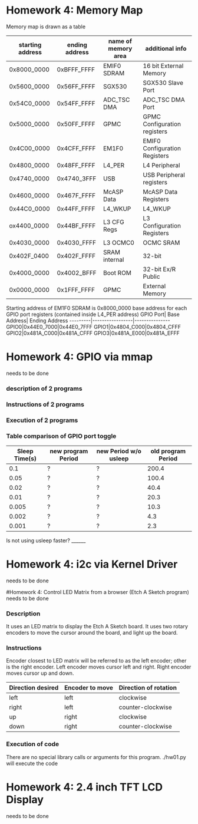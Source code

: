# Homework 4: Memory Map
Memory map is drawn as a table

starting address | ending address | name of memory area | additional info
-----------------|----------------|---------------------|----------------
0x8000_0000|0xBFFF_FFFF|EMIF0 SDRAM| 16 bit External Memory
0x5600_0000|0x56FF_FFFF|SGX530| SGX530 Slave Port
0x54C0_0000|0x54FF_FFFF|ADC_TSC DMA| ADC_TSC DMA Port
0x5000_0000|0x50FF_FFFF|GPMC|GPMC Configuration registers
0x4C00_0000|0x4CFF_FFFF|EM1F0| EMIF0 Configuration Registers
0x4800_0000|0x48FF_FFFF| L4_PER| L4 Peripheral
0x4740_0000|0x4740_3FFF| USB | USB Peripheral registers
0x4600_0000|0x467F_FFFF|McASP Data| McASP Data Registers
0x44C0_0000|0x44FF_FFFF|L4_WKUP|L4_WKUP
ox4400_0000|0x44BF_FFFF| L3 CFG Regs| L3 Configuration Registers
0x4030_0000|0x4030_FFFF| L3 OCMC0| OCMC SRAM
0x402F_0400|0x402F_FFFF| SRAM internal| 32-bit
0x4000_0000|0x4002_BFFF| Boot ROM| 32-bit Ex/R Public
0x0000_0000|0x1FFF_FFFF| GPMC | External Memory


Starting address of EM1F0 SDRAM is 0x8000_0000
base address for each GPIO port registers (contained inside L4_PER address)
GPIO Port| Base Address| Ending Address
---------|-----------------|---------------
GPIO0|0x44E0_7000|0x44E0_7FFF
GPIO1|0x4804_C000|0x4804_CFFF
GPIO2|0x481A_C000|0x481A_CFFF
GPIO3|0x481A_E000|0x481A_EFFF

# Homework 4: GPIO via mmap
needs to be done

### description of 2 programs
### Instructions of 2 programs
### Execution of 2 programs

### Table comparison of GPIO port toggle
Sleep Time(s) | new program Period| new Period w/o usleep| old program Period
--------------|-------------------|----------------------|--------------------
0.1|?|?|200.4
0.05|?|?|100.4
0.02|?|?|40.4
0.01|?|?|20.3
0.005|?|?|10.3
0.002|?|?|4.3
0.001|?|?|2.3

Is not using usleep faster? ______

# Homework 4: i2c via Kernel Driver
needs to be done

#Homework 4: Control LED Matrix from a browser (Etch A Sketch program)
needs to be done

### Description
It uses an LED matrix to display the Etch A Sketch board.
It uses two rotary encoders to move the cursor around the board, and light up the board.

### Instructions
Encoder closest to LED matrix will be referred to as the left encoder; other is the right encoder.
Left encoder moves cursor left and right.
Right encoder moves cursor up and down.

Direction desired | Encoder to move | Direction of rotation
------------------|-----------------|---------------------
left| left | clockwise
right| left | counter-clockwise
up| right | clockwise
down | right | counter-clockwise

### Execution of code
There are no special library calls or arguments for this program.
./hw01.py will execute the code

# Homework 4: 2.4 inch TFT LCD Display
needs to be done

